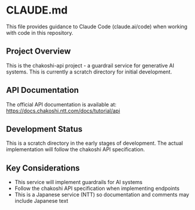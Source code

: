 # CLAUDE.md

This file provides guidance to Claude Code (claude.ai/code) when working with code in this repository.

## Project Overview

This is the chakoshi-api project - a guardrail service for generative AI systems. This is currently a scratch directory for initial development.

## API Documentation

The official API documentation is available at: https://docs.chakoshi.ntt.com/docs/tutorial/api

## Development Status

This is a scratch directory in the early stages of development. The actual implementation will follow the chakoshi API specification.

## Key Considerations

- This service will implement guardrails for AI systems
- Follow the chakoshi API specification when implementing endpoints
- This is a Japanese service (NTT) so documentation and comments may include Japanese text